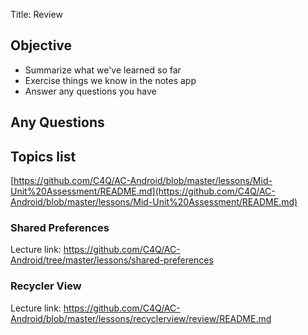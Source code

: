 
Title: Review

## Objective

- Summarize what we've learned so far
- Exercise things we know in the notes app
- Answer any questions you have

## Any Questions

## Topics list

[https://github.com/C4Q/AC-Android/blob/master/lessons/Mid-Unit%20Assessment/README.md](https://github.com/C4Q/AC-Android/blob/master/lessons/Mid-Unit%20Assessment/README.md)

### Shared Preferences

Lecture link: https://github.com/C4Q/AC-Android/tree/master/lessons/shared-preferences

### Recycler View

Lecture link: https://github.com/C4Q/AC-Android/blob/master/lessons/recyclerview/review/README.md




